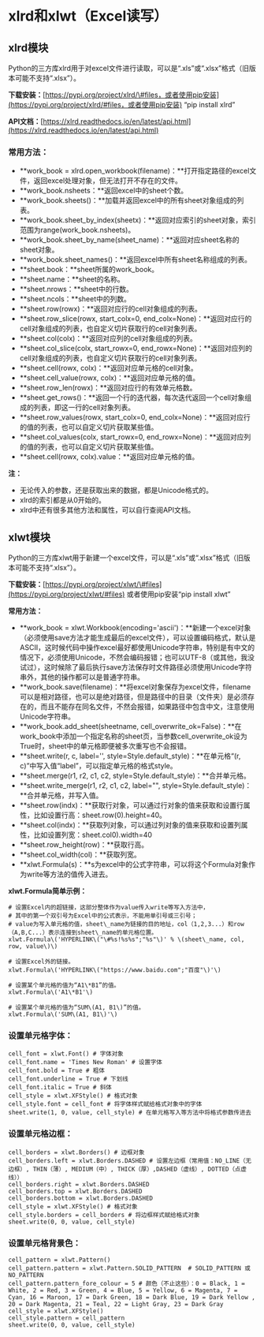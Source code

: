 # xlrd和xlwt（Excel读写）

## xlrd模块

Python的三方库xlrd用于对excel文件进行读取，可以是“.xls”或“.xlsx”格式（旧版本可能不支持“.xlsx”）。

**下载安装：**[https://pypi.org/project/xlrd/\#files，或者使用pip安装](https://pypi.org/project/xlrd/#files，或者使用pip安装) “pip install xlrd”

**API文档：**[https://xlrd.readthedocs.io/en/latest/api.html](https://xlrd.readthedocs.io/en/latest/api.html)

### 常用方法：

* **work\_book = xlrd.open\_workbook\(filename\)：**打开指定路径的excel文件，返回excel处理对象，但无法打开不存在的文件。
* **work\_book.nsheets：**返回excel中的sheet个数。
* **work\_book.sheets\(\)：**加载并返回excel中的所有sheet对象组成的列表。
* **work\_book.sheet\_by\_index\(sheetx\)：**返回对应索引的sheet对象，索引范围为range\(work\_book.nsheets\)。
* **work\_book.sheet\_by\_name\(sheet\_name\)：**返回对应sheet名称的sheet对象。
* **work\_book.sheet\_names\(\)：**返回excel中所有sheet名称组成的列表。
* **sheet.book：**sheet所属的work\_book。
* **sheet.name：**sheet的名称。
* **sheet.nrows：**sheet中的行数。
* **sheet.ncols：**sheet中的列数。
* **sheet.row\(rowx\)：**返回对应行的cell对象组成的列表。
* **sheet.row\_slice\(rowx, start\_colx=0, end\_colx=None\)：**返回对应行的cell对象组成的列表，也自定义切片获取行的cell对象列表。
* **sheet.col\(colx\)：**返回对应列的cell对象组成的列表。
* **sheet.col\_slice\(colx, start\_rowx=0, end\_rowx=None\)：**返回对应列的cell对象组成的列表，也自定义切片获取行的cell对象列表。
* **sheet.cell\(rowx, colx\)：**返回对应单元格的cell对象。
* **sheet.cell\_value\(rowx, colx\)：**返回对应单元格的值。
* **sheet.row\_len\(rowx\)：**返回对应行的有效单元格数。
* **sheet.get\_rows\(\)：**返回一个行的迭代器，每次迭代返回一个cell对象组成的列表，即这一行的cell对象列表。
* **sheet.row\_values\(rowx, start\_colx=0, end\_colx=None\)：**返回对应行的值的列表，也可以自定义切片获取某些值。
* **sheet.col\_values\(colx, start\_rowx=0, end\_rowx=None\)：**返回对应列的值的列表，也可以自定义切片获取某些值。
* **sheet.cell\(rowx, colx\).value：**返回对应单元格的值。

**注：**

* 无论传入的参数，还是获取出来的数据，都是Unicode格式的。
* xlrd的索引都是从0开始的。
* xlrd中还有很多其他方法和属性，可以自行查阅API文档。

## xlwt模块

Python的三方库xlwt用于新建一个excel文件，可以是“.xls”或“.xlsx”格式（旧版本可能不支持“.xlsx”）。

**下载安装：**[https://pypi.org/project/xlwt/\#files](https://pypi.org/project/xlwt/#files) 或者使用pip安装“pip install xlwt”

**常用方法：**

* **work\_book = xlwt.Workbook\(encoding='ascii'\)：**新建一个excel对象（必须使用save方法才能生成最后的excel文件），可以设置编码格式，默认是ASCII，这时候代码中操作excel最好都使用Unicode字符串，特别是有中文的情况下，必须使用Unicode，不然会编码报错；也可以UTF-8（或其他，我没试过），这时候除了最后执行save方法保存时文件路径必须使用Unicode字符串外，其他的操作都可以是普通字符串。
* **work\_book.save\(filename\)：**将excel对象保存为excel文件，filename可以是相对路径，也可以是绝对路径，但是路径中的目录（文件夹）是必须存在的，而且不能存在同名文件，不然会报错，如果路径中包含中文，注意使用Unicode字符串。
* **work\_book.add\_sheet\(sheetname, cell\_overwrite\_ok=False\)：**在work\_book中添加一个指定名称的sheet页，当参数cell\_overwrite\_ok设为True时，sheet中的单元格即便被多次重写也不会报错。
* **sheet.write\(r, c, label='', style=Style.default\_style\)：**在单元格“\(r, c\)”中写入值“label”，可以指定单元格的格式style。
* **sheet.merge\(r1, r2, c1, c2, style=Style.default\_style\)：**合并单元格。
* **sheet.write\_merge\(r1, r2, c1, c2, label="", style=Style.default\_style\)：**合并单元格，并写入值。
* **sheet.row\(indx\)：**获取行对象，可以通过行对象的值来获取和设置行属性，比如设置行高：sheet.row\(0\).height=40。
* **sheet.col\(indx\)：**获取列对象，可以通过列对象的值来获取和设置列属性，比如设置列宽：sheet.col0\).width=40
* **sheet.row\_height\(row\)：**获取行高。
* **sheet.col\_width\(col\)：**获取列宽。
* **xlwt.Formula\(s\)：**s为excel中的公式字符串，可以将这个Formula对象作为write等方法的值传入进去。

**xlwt.Formula简单示例：**

```text
# 设置Excel内的超链接，这部分整体作为value传入write等写入方法中，
# 其中的第一个双引号为Excel中的公式表示，不能用单引号或三引号；
# value为写入单元格的值，sheet\_name为链接的目的地址，col（1,2,3...）和row（A,B,C...）表示连接到sheet\_name的单元格位置。
xlwt.Formula\('HYPERLINK\("\#%s!%s%s";"%s"\)' % \(sheet\_name, col, row, value\)\)

# 设置Excel外的链接。
xlwt.Formula\('HYPERLINK\("https://www.baidu.com";"百度"\)'\)

# 设置某个单元格的值为“A1\*B1”的值。
xlwt.Formula\('A1\*B1'\)

# 设置某个单元格的值为“SUM\(A1, B1\)”的值。
xlwt.Formula\('SUM\(A1, B1\)'\)
```



### 设置单元格字体：

```text
cell_font = xlwt.Font() # 字体对象
cell_font.name = 'Times New Roman' # 设置字体
cell_font.bold = True # 粗体
cell_font.underline = True # 下划线
cell_font.italic = True # 斜体
cell_style = xlwt.XFStyle() # 格式对象
cell_style.font = cell_font # 将字体样式赋给格式对象中的字体
sheet.write(1, 0, value, cell_style) # 在单元格写入等方法中将格式参数传进去
```

### 设置单元格边框：

```text
cell_borders = xlwt.Borders() # 边框对象
cell_borders.left = xlwt.Borders.DASHED # 设置左边框（常用值：NO_LINE（无边框）, THIN（薄）, MEDIUM（中）, THICK（厚）,DASHED（虚线）, DOTTED（点虚线））
cell_borders.right = xlwt.Borders.DASHED
cell_borders.top = xlwt.Borders.DASHED
cell_borders.bottom = xlwt.Borders.DASHED
cell_style = xlwt.XFStyle() # 格式对象
cell_style.borders = cell_borders # 将边框样式赋给格式对象
sheet.write(0, 0, value, cell_style)
```

### 设置单元格背景色：

```text
cell_pattern = xlwt.Pattern() 
cell_pattern.pattern = xlwt.Pattern.SOLID_PATTERN  # SOLID_PATTERN 或 NO_PATTERN
cell_pattern.pattern_fore_colour = 5 # 颜色（不止这些）：0 = Black, 1 = White, 2 = Red, 3 = Green, 4 = Blue, 5 = Yellow, 6 = Magenta, 7 = Cyan, 16 = Maroon, 17 = Dark Green, 18 = Dark Blue, 19 = Dark Yellow , 20 = Dark Magenta, 21 = Teal, 22 = Light Gray, 23 = Dark Gray
cell_style = xlwt.XFStyle() 
cell_style.pattern = cell_pattern 
sheet.write(0, 0, value, cell_style)
```

